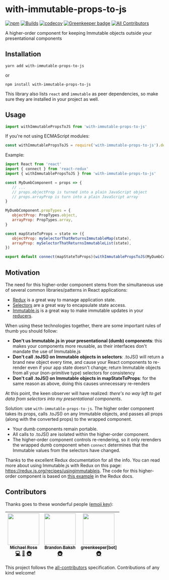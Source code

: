 # with-immutable-props-to-js

[![npm](https://img.shields.io/npm/v/with-immutable-props-to-js.svg)](https://www.npmjs.com/package/with-immutable-props-to-js) [![Builds](https://img.shields.io/circleci/project/github/tophat/with-immutable-props-to-js.svg)](https://circleci.com/gh/tophat/with-immutable-props-to-js) [![codecov](https://codecov.io/gh/tophat/with-immutable-props-to-js/branch/master/graph/badge.svg)](https://codecov.io/gh/tophat/with-immutable-props-to-js) [![Greenkeeper badge](https://badges.greenkeeper.io/tophat/with-immutable-props-to-js.svg)](https://greenkeeper.io/) [![All Contributors](https://img.shields.io/badge/all_contributors-3-orange.svg?style=flat)](#contributors)

A higher-order component for keeping Immutable objects outside your presentational components

## Installation

```
yarn add with-immutable-props-to-js
```

or

```
npm install with-immutable-props-to-js
```

This library also lists `react` and `immutable` as peer dependencies, so make sure they are installed in your project as well.

## Usage

```javascript
import withImmutablePropsToJS from 'with-immutable-props-to-js'
```

If you're not using ECMAScript modules:

```javascript
const withImmutablePropsToJS = require('with-immutable-props-to-js').default
```

Example:

```javascript
import React from 'react'
import { connect } from 'react-redux'
import { withImmutablePropsToJS } from 'with-immutable-props-to-js'

const MyDumbComponent = props => {
   // ...
   // props.objectProp is turned into a plain JavaScript object
   // props.arrayProp is turn into a plain JavaScript array
}

MyDumbComponent.propTypes = {
   objectProp: PropTypes.object,
   arrayProp: PropTypes.array,
}

const mapStateToProps = state => ({
   objectProp: mySelectorThatReturnsImmutableMap(state),
   arrayProp: mySelectorThatReturnsImmutableList(state),
})

export default connect(mapStateToProps)(withImmutablePropsToJS(MyDumbComponent))
```

## Motivation

The need for this higher-order component stems from the simultaneous use of several common libraries/patterns in React applications:

- [Redux](https://redux.js.org/) is a great way to manage application state.
- [Selectors](https://redux.js.org/introduction/learningresources#selectors) are a great way to encapsulate state access.
- [Immutable.js](https://facebook.github.io/immutable-js/) is a great way to make immutable updates in your [reducers](https://redux.js.org/basics/reducers).

When using these technologies together, there are some important rules of thumb you should follow:

- **Don't us Immutable.js in your presentational (dumb) components**: this makes your components more reusable, as their interfaces don't mandate the use of Immutable.js
- **Don't call .toJS() on Immutable objects in selectors**: .toJS() will return a brand new object every time, and cause your React components to re-render even if your app state doesn't change; return Immutable objects from all your (non-primitive type) selectors for consistency
- **Don't call .toJS() on Immutable objects in mapStateToProps**: for the same reason as above, doing this causes unnecessary re-renders

At this point, the keen observer will have realized: _there's no way left to get data from selectors into my presentational components_.

Solution: use `with-immutable-props-to-js`. The higher order component takes its props, calls .toJS() on any Immutable objects, and passes all props (along with the converted props) to the wrapped component.

- Your dumb components remain portable.
- All calls to .toJS() are isolated within the higher-order component.
- The higher-order component controls re-rendering, so it only rerenders the wrapped dumb component when `connect` determines that the Immutable values from the selectors have changed.

Thanks to the excellent Redux documentation for all the info.
You can read more about using Immutable.js with Redux on this page: https://redux.js.org/recipes/usingimmutablejs.
The code for this higher-order component is based on [this example](https://redux.js.org/recipes/usingimmutablejs#use-a-higher-order-component-to-convert-your-smart-components-immutable-js-props-to-your-dumb-components-javascript-props) in the Redux docs.

## Contributors

Thanks goes to these wonderful people ([emoji key](https://github.com/kentcdodds/all-contributors#emoji-key)):

<!-- ALL-CONTRIBUTORS-LIST:START - Do not remove or modify this section -->
<!-- prettier-ignore -->
| [<img src="https://avatars3.githubusercontent.com/u/3495264?v=4" width="100px;"/><br /><sub><b>Michael Rose</b></sub>](http://msrose.github.io)<br />[💻](https://github.com/tophat/with-immutable-props-to-js/commits?author=msrose "Code") [📖](https://github.com/tophat/with-immutable-props-to-js/commits?author=msrose "Documentation") [🚇](#infra-msrose "Infrastructure (Hosting, Build-Tools, etc)") | [<img src="https://avatars1.githubusercontent.com/u/39271619?v=4" width="100px;"/><br /><sub><b>Brandon Baksh</b></sub>](https://www.linkedin.com/in/brandonbaksh/)<br />[🚇](#infra-brandonbaksh "Infrastructure (Hosting, Build-Tools, etc)") | [<img src="https://avatars3.githubusercontent.com/in/505?v=4" width="100px;"/><br /><sub><b>greenkeeper[bot]</b></sub>](https://github.com/apps/greenkeeper)<br />[🚇](#infra-greenkeeper[bot] "Infrastructure (Hosting, Build-Tools, etc)") |
| :---: | :---: | :---: |
<!-- ALL-CONTRIBUTORS-LIST:END -->

This project follows the [all-contributors](https://github.com/kentcdodds/all-contributors) specification. Contributions of any kind welcome!
